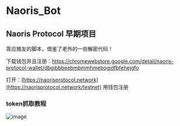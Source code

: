 # Naoris_Bot
## Naoris Protocol 早期项目
答应推友的脚本，借鉴了老外的一些解密代码！

下载钱包并且注册：https://chromewebstore.google.com/detail/naoris-protocol-wallet/dbgibbbeebmbmmhmebogidfbfehejgfo

打开：[https://naorisprotocol.network](https://naorisprotocol.network/testnet) 用钱包注册

### token抓取教程

![image](https://github.com/user-attachments/assets/5f7ed2b2-0267-41ab-b8ca-2f70e71f34dd)


